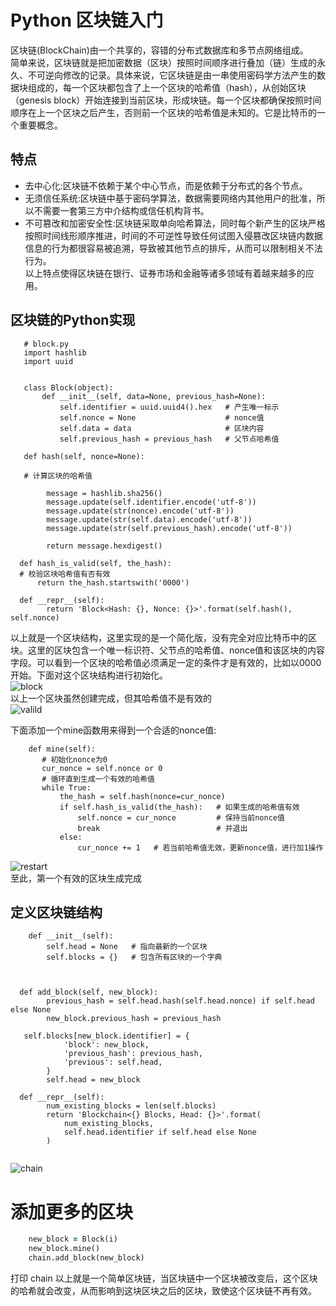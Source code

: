 # Python 区块链入门
区块链(BlockChain)由一个共享的，容错的分布式数据库和多节点网络组成。  
简单来说，区块链就是把加密数据（区块）按照时间顺序进行叠加（链）生成的永久、不可逆向修改的记录。具体来说，它区块链是由一串使用密码学方法产生的数据块组成的，每一个区块都包含了上一个区块的哈希值（hash），从创始区块（genesis block）开始连接到当前区块，形成块链。每一个区块都确保按照时间顺序在上一个区块之后产生，否则前一个区块的哈希值是未知的。它是比特币的一个重要概念。  

## 特点
   - 去中心化:区块链不依赖于某个中心节点，而是依赖于分布式的各个节点。  
   - 无须信任系统:区块链中基于密码学算法，数据需要网络内其他用户的批准，所以不需要一套第三方中介结构或信任机构背书。  
   - 不可篡改和加密安全性:区块链采取单向哈希算法，同时每个新产生的区块严格按照时间线形顺序推进，时间的不可逆性导致任何试图入侵篡改区块链内数据 信息的行为都很容易被追溯，导致被其他节点的排斥，从而可以限制相关不法行为。  
以上特点使得区块链在银行、证券市场和金融等诸多领域有着越来越多的应用。  
## 区块链的Python实现
```
   # block.py
   import hashlib
   import uuid


   class Block(object):
       def __init__(self, data=None, previous_hash=None):
           self.identifier = uuid.uuid4().hex   # 产生唯一标示
           self.nonce = None                    # nonce值
           self.data = data                     # 区块内容
           self.previous_hash = previous_hash   # 父节点哈希值
        
   def hash(self, nonce=None):
     
   # 计算区块的哈希值
        
        message = hashlib.sha256()
        message.update(self.identifier.encode('utf-8'))
        message.update(str(nonce).encode('utf-8'))
        message.update(str(self.data).encode('utf-8'))
        message.update(str(self.previous_hash).encode('utf-8'))

        return message.hexdigest()

  def hash_is_valid(self, the_hash):
  # 校验区块哈希值有否有效
      return the_hash.startswith('0000')

  def __repr__(self):
        return 'Block<Hash: {}, Nonce: {}>'.format(self.hash(), self.nonce)
  ```
以上就是一个区块结构，这里实现的是一个简化版，没有完全对应比特币中的区块。这里的区块包含一个唯一标识符、父节点的哈希值、nonce值和该区块的内容字段。可以看到一个区块的哈希值必须满足一定的条件才是有效的，比如以0000开始。下面对这个区块结构进行初始化。  
![block](https://github.com/gorgeousCa/Dayup/blob/master/Python%E4%B9%8B%E5%8C%BA%E5%9D%97%E9%93%BE%E5%85%A5%E9%97%A8/block.PNG)  
以上一个区块虽然创建完成，但其哈希值不是有效的  
![valild](https://github.com/gorgeousCa/Dayup/blob/master/Python%E4%B9%8B%E5%8C%BA%E5%9D%97%E9%93%BE%E5%85%A5%E9%97%A8/valid.PNG)  

下面添加一个mine函数用来得到一个合适的nonce值:  
 ``` 
     def mine(self):  
        # 初始化nonce为0  
        cur_nonce = self.nonce or 0  
        # 循环直到生成一个有效的哈希值  
        while True:  
            the_hash = self.hash(nonce=cur_nonce)  
            if self.hash_is_valid(the_hash):   # 如果生成的哈希值有效  
                self.nonce = cur_nonce         # 保持当前nonce值  
                break                          # 并退出  
            else:  
                cur_nonce += 1   # 若当前哈希值无效，更新nonce值，进行加1操作           
  ```  
                
![restart](https://github.com/gorgeousCa/Dayup/blob/master/Python%E4%B9%8B%E5%8C%BA%E5%9D%97%E9%93%BE%E5%85%A5%E9%97%A8/restart.PNG)    
至此，第一个有效的区块生成完成
## 定义区块链结构
```class BlockChain(object):
    def __init__(self):
        self.head = None   # 指向最新的一个区块
        self.blocks = {}   # 包含所有区块的一个字典

   
  
  def add_block(self, new_block):
        previous_hash = self.head.hash(self.head.nonce) if self.head else None
        new_block.previous_hash = previous_hash

   self.blocks[new_block.identifier] = {
            'block': new_block,
            'previous_hash': previous_hash,
            'previous': self.head,
        }
        self.head = new_block

  def __repr__(self):
        num_existing_blocks = len(self.blocks)
        return 'Blockchain<{} Blocks, Head: {}>'.format(
            num_existing_blocks,
            self.head.identifier if self.head else None
        )
        
```

![chain](https://github.com/gorgeousCa/Dayup/blob/master/Python%E4%B9%8B%E5%8C%BA%E5%9D%97%E9%93%BE%E5%85%A5%E9%97%A8/chain.PNG)

# 添加更多的区块

```for i in range(6):
    new_block = Block(i)
    new_block.mine()
    chain.add_block(new_block)
```    
打印
chain
以上就是一个简单区块链，当区块链中一个区块被改变后，这个区块的哈希就会改变，从而影响到这块区块之后的区块，致使这个区块链不再有效。


